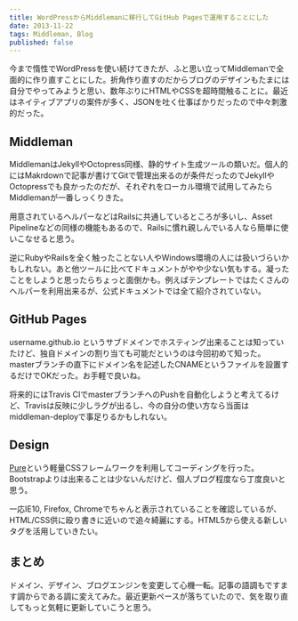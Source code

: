 ```yaml
---
title: WordPressからMiddlemanに移行してGitHub Pagesで運用することにした
date: 2013-11-22
tags: Middleman, Blog
published: false
---
```


今まで惰性でWordPressを使い続けてきたが、ふと思い立ってMiddlemanで全面的に作り直すことにした。折角作り直すのだからブログのデザインもたまには自分でやってみようと思い、数年ぶりにHTMLやCSSを超時間触ることに。最近はネイティブアプリの案件が多く、JSONを吐く仕事ばかりだったので中々刺激的だった。

## Middleman

MiddlemanはJekyllやOctopress同様、静的サイト生成ツールの類いだ。個人的にはMakrdownで記事が書けてGitで管理出来るのが条件だったのでJekyllやOctopressでも良かったのだが、それぞれをローカル環境で試用してみたらMiddlemanが一番しっくりきた。

用意されているヘルパーなどはRailsに共通しているところが多いし、Asset Pipelineなどの同様の機能もあるので、Railsに慣れ親しんでいる人なら簡単に使いこなせると思う。

逆にRubyやRailsを全く触ったことない人やWindows環境の人には扱いづらいかもしれない。あと他ツールに比べてドキュメントがやや少ない気もする。凝ったことをしようと思ったらちょっと面倒かも。例えばテンプレートではたくさんのヘルパーを利用出来るが、公式ドキュメントでは全て紹介されていない。

## GitHub Pages

username.github.io というサブドメインでホスティング出来ることは知っていたけど、独自ドメインの割り当ても可能だというのは今回初めて知った。masterブランチの直下にドメイン名を記述したCNAMEというファイルを設置するだけでOKだった。お手軽で良いね。

将来的にはTravis CIでmasterブランチへのPushを自動化しようと考えてるけど、Travisは反映に少しラグが出るし、今の自分の使い方なら当面はmiddleman-deployで事足りるかもしれない。

## Design

[Pure](http://purecss.io/)という軽量CSSフレームワークを利用してコーディングを行った。Bootstrapよりは出来ることは少ないんだけど、個人ブログ程度なら丁度良いと思う。

一応IE10, Firefox, Chromeでちゃんと表示されていることを確認しているが、HTML/CSS供に殴り書きに近いので追々綺麗にする。HTML5から使える新しいタグを活用していきたい。

## まとめ

ドメイン、デザイン、ブログエンジンを変更して心機一転。記事の語調もですます調からである調に変えてみた。最近更新ペースが落ちていたので、気を取り直してもっと気軽に更新していこうと思う。
